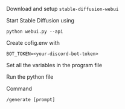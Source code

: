 Download and setup `stable-diffusion-webui`

Start Stable Diffusion using

    python webui.py --api


Create cofig.env with 
    
    BOT_TOKEN=<your-discord-bot-token>

Set all the variables in the program file

Run the python file

Command

    /generate [prompt]
